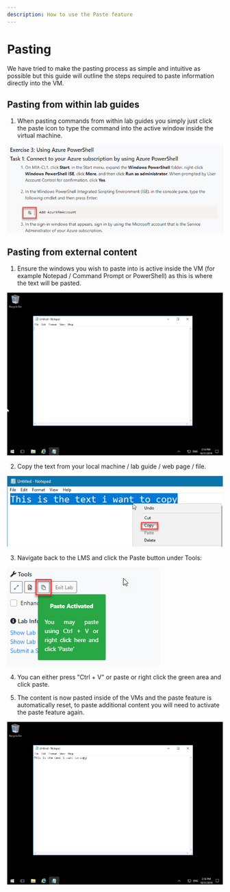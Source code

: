 ```yaml
---
description: How to use the Paste feature
---
```


# Pasting

We have tried to make the pasting process as simple and intuitive as possible but this guide will outline the steps required to paste information directly into the VM.

## Pasting from within lab guides

1. When pasting commands from within lab guides you simply just click the paste icon to type the command into the active window inside the virtual machine.

![](../.gitbook/assets/2019-10-30_19-02-34.png)

## Pasting from external content

1. Ensure the windows you wish to paste into is active inside the VM \(for example Notepad / Command Prompt or PowerShell\) as this is where the text will be pasted.

![](../.gitbook/assets/image%20%2814%29.png)

2. Copy the text from your local machine / lab guide / web page / file.

![](../.gitbook/assets/image%20%2824%29.png)

3.  Navigate back to the LMS and click the Paste button under Tools:

![](../.gitbook/assets/image%20%2812%29.png)

4.  You can either press "Ctrl + V" or paste or right click the green area and click paste.  

5.  The content is now pasted inside of the VMs and the paste feature is automatically reset, to paste additional content you will need to activate the paste feature again.

![](../.gitbook/assets/image%20%284%29.png)

